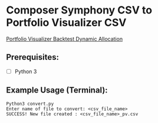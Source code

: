 # Composer Symphony CSV to Portfolio Visualizer CSV

[Portfolio Visualizer Backtest Dynamic Allocation](https://www.portfoliovisualizer.com/backtest-dynamic-allocation)

## Prerequisites:
- [ ] Python 3

## Example Usage (Terminal):

    Python3 convert.py
    Enter name of file to convert: <csv_file_name>
    SUCCESS! New file created : <csv_file_name>_pv.csv
